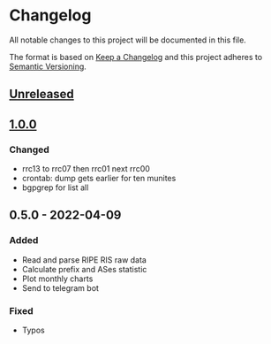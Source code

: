 # Changelog
All notable changes to this project will be documented in this file.

The format is based on [Keep a Changelog](http://keepachangelog.com/en/1.0.0/)
and this project adheres to [Semantic Versioning](http://semver.org/spec/v2.0.0.html).

## [Unreleased]

## [1.0.0]
### Changed
 - rrc13 to rrc07 then rrc01 next rrc00
 - crontab: dump gets earlier for ten munites
 - bgpgrep for list all

## 0.5.0 - 2022-04-09
### Added
 - Read and parse RIPE RIS raw data
 - Calculate prefix and ASes statistic
 - Plot monthly charts 
 - Send to telegram bot
### Fixed
 - Typos


[Unreleased]: https://github.com/urlandi/FullViewBot/compare/v0.5.0...HEAD
[1.0.0]: https://github.com/urlandi/FullViewBot/compare/v0.5.0...1.0.0

